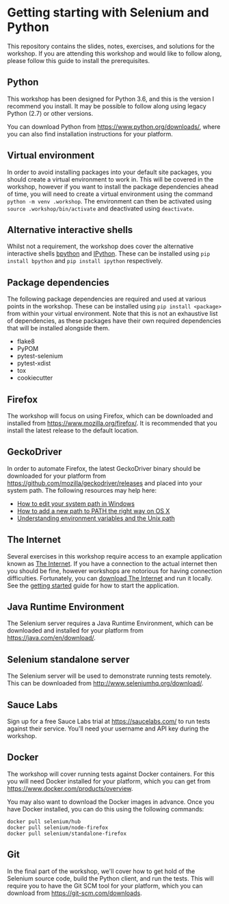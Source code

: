 # Getting starting with Selenium and Python
This repository contains the slides, notes, exercises, and solutions for the workshop. If you are attending this workshop and would like to follow along, please follow this guide to install the prerequisites.

## Python
This workshop has been designed for Python 3.6, and this is the version I recommend you install. It may be possible to follow along using legacy Python (2.7) or other versions.

You can download Python from https://www.python.org/downloads/, where you can also find installation instructions for your platform.

## Virtual environment
In order to avoid installing packages into your default site packages, you should create a virtual environment to work in. This will be covered in the workshop, however if you want to install the package dependencies ahead of time, you will need to create a virtual environment using the command `python -m venv .workshop`. The environment can then be activated using `source .workshop/bin/activate` and deactivated using `deactivate`.

## Alternative interactive shells
Whilst not a requirement, the workshop does cover the alternative interactive shells [bpython](https://bpython-interpreter.org/) and [IPython](http://ipython.org/). These can be installed using `pip install bpython` and `pip install ipython` respectively.

## Package dependencies
The following package dependencies are required and used at various points in the workshop. These can be installed using `pip install <package>` from within your virtual environment. Note that this is not an exhaustive list of dependencies, as these packages have their own required dependencies that will be installed alongside them.

* flake8
* PyPOM
* pytest-selenium
* pytest-xdist
* tox
* cookiecutter

## Firefox
The workshop will focus on using Firefox, which can be downloaded and installed from https://www.mozilla.org/firefox/. It is recommended that you install the latest release to the default location.

## GeckoDriver
In order to automate Firefox, the latest GeckoDriver binary should be downloaded for your platform from https://github.com/mozilla/geckodriver/releases and placed into your system path. The following resources may help here:

* [How to edit your system path in Windows](http://www.howtogeek.com/118594/how-to-edit-your-system-path-for-easy-command-line-access/)
* [How to add a new path to PATH the right way on OS X](http://osxdaily.com/2014/08/14/add-new-path-to-path-command-line/)
* [Understanding environment variables and the Unix path](https://cbednarski.com/articles/understanding-environment-variables-and-the-unix-path/)

## The Internet
Several exercises in this workshop require access to an example application known as [The Internet](https://the-internet.herokuapp.com/). If you have a connection to the actual internet then you should be fine, however workshops are notorious for having connection difficulties. Fortunately, you can [download The Internet](https://github.com/tourdedave/the-internet/archive/master.zip) and run it locally. See the [getting started](https://github.com/tourdedave/the-internet#getting-started) guide for how to start the application.

## Java Runtime Environment
The Selenium server requires a Java Runtime Environment, which can be downloaded and installed for your platform from https://java.com/en/download/.

## Selenium standalone server
The Selenium server will be used to demonstrate running tests remotely. This can be downloaded from http://www.seleniumhq.org/download/.

## Sauce Labs
Sign up for a free Sauce Labs trial at https://saucelabs.com/ to run tests against their service. You'll need your username and API key during the workshop.

## Docker
The workshop will cover running tests against Docker containers. For this you will need Docker installed for your platform, which you can get from https://www.docker.com/products/overview.

You may also want to download the Docker images in advance. Once you have Docker installed, you can do this using the following commands:

```
docker pull selenium/hub
docker pull selenium/node-firefox
docker pull selenium/standalone-firefox
```

## Git
In the final part of the workshop, we'll cover how to get hold of the Selenium source code, build the Python client, and run the tests. This will require you to have the Git SCM tool for your platform, which you can download from https://git-scm.com/downloads.
